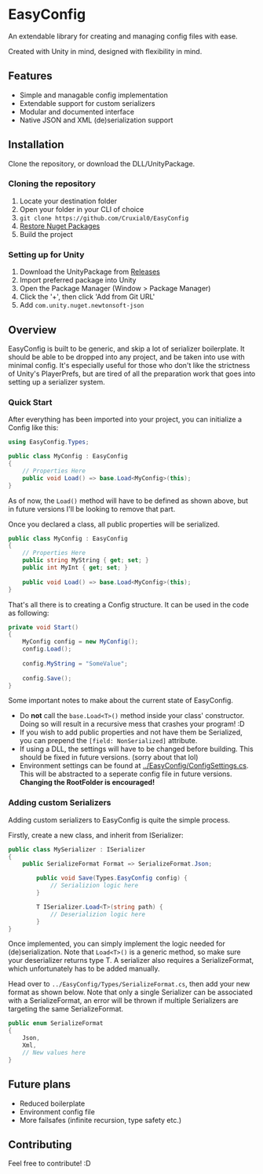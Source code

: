 # EasyConfig
An extendable library for creating and managing config files with ease.

Created with Unity in mind, designed with flexibility in mind.

## Features
* Simple and managable config implementation
* Extendable support for custom serializers
* Modular and documented interface
* Native JSON and XML (de)serialization support

## Installation
Clone the repository, or download the DLL/UnityPackage.

### Cloning the repository
1. Locate your destination folder
2. Open your folder in your CLI of choice
3. `git clone https://github.com/Cruxial0/EasyConfig`
4. [Restore Nuget Packages]
5. Build the project

### Setting up for Unity
1. Download the UnityPackage from [Releases]
2. Import preferred package into Unity
3. Open the Package Manager (Window > Package Manager)
4. Click the '+', then click 'Add from Git URL'
5. Add `com.unity.nuget.newtonsoft-json`

## Overview
EasyConfig is built to be generic, and skip a lot of serializer boilerplate. It should be able to be dropped into any project, and be taken into use with minimal config. It's especially useful for those who don't like the strictness of Unity's PlayerPrefs, but are tired of all the preparation work that goes into setting up a serializer system.

### Quick Start
After everything has been imported into your project, you can initialize a Config like this:
```csharp
using EasyConfig.Types;

public class MyConfig : EasyConfig
{
    // Properties Here
    public void Load() => base.Load<MyConfig>(this);
}
```
As of now, the `Load()` method will have to be defined as shown above, but in future versions I'll be looking to remove that part.

Once you declared a class, all public properties will be serialized.
```csharp
public class MyConfig : EasyConfig
{
    // Properties Here
    public string MyString { get; set; }
    public int MyInt { get; set; }
    
    public void Load() => base.Load<MyConfig>(this);
}
```
That's all there is to creating a Config structure. It can be used in the code as following:
```csharp
private void Start()
{
    MyConfig config = new MyConfig();
    config.Load();
    
    config.MyString = "SomeValue";
    
    config.Save();
}
```

Some important notes to make about the current state of EasyConfig. 
* Do **not** call the `base.Load<T>()` method inside your class' constructor. Doing so will result in a recursive mess that crashes your program! :D
* If you wish to add public properties and not have them be Serialized, you can prepend the `[field: NonSerialized]` attribute.
* If using a DLL, the settings will have to be changed before building. This should be fixed in future versions. (sorry about that lol)
* Environment settings can be found at [../EasyConfig/ConfigSettings.cs]. This will be abstracted to a seperate config file in future versions. **Changing the RootFolder is encouraged!**

### Adding custom Serializers
Adding custom serializers to EasyConfig is quite the simple process.

Firstly, create a new class, and inherit from ISerializer:
```csharp
public class MySerializer : ISerializer
{
    public SerializeFormat Format => SerializeFormat.Json;

        public void Save(Types.EasyConfig config) {
            // Serializion logic here
        }

        T ISerializer.Load<T>(string path) {
            // Deserializion logic here
        }
}
```
Once implemented, you can simply implement the logic needed for (de)serialization. Note that `Load<T>()` is a generic method, so make sure your deserializer returns type T. A serializer also requires a SerializeFormat, which unfortunately has to be added manually.

Head over to `../EasyConfig/Types/SerializeFormat.cs`, then add your new format as shown below. Note that only a single Serializer can be associated with a SerializeFormat, an error will be thrown if multiple Serializers are targeting the same SerializeFormat.
```csharp
public enum SerializeFormat 
{
    Json,
    Xml,
    // New values here
}
```

## Future plans
* Reduced boilerplate
* Environment config file
* More failsafes (infinite recursion, type safety etc.)

## Contributing
Feel free to contribute! :D

[Restore Nuget Packages]: https://learn.microsoft.com/en-us/nuget/consume-packages/package-restore
[Releases]: https://github.com/Cruxial0/EasyConfig/releases
[../EasyConfig/ConfigSettings.cs]: https://github.com/Cruxial0/EasyConfig/blob/main/EasyConfig/ConfigSettings.cs
